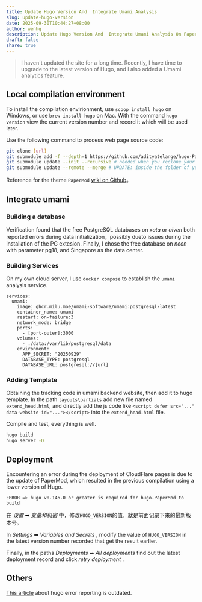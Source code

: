 ```yaml
---
title: Update Hugo Version And  Integrate Umami Analysis
slug: update-hugo-version
date: 2025-09-30T10:44:27+08:00
author: wenhq
description: Update Hugo Version And  Integrate Umami Analysis On PaperMod Theme
draft: false
share: true
---
```

> I haven't updated the site for a long time. Recently, I have time to upgrade to the latest version of Hugo, and I also added a Umami analytics feature.

## Local compilation environment

To install the compilation envirionment, use `scoop install hugo` on Windows, or use  `brew install hugo` on Mac. With the command `hugo version` view the current version number and record it which will be used later.

Use the following command to process web page source code:

```bash
git clone [url]
git submodule add -f --depth=1 https://github.com/adityatelange/hugo-PaperMod.git themes/PaperMod
git submodule update --init --recursive # needed when you reclone your repo (submodules may not get cloned automatically)
git submodule update --remote --merge # UPDATE: inside the folder of your Hugo site
```

Reference for the theme `PaperMod`  [wiki on Github](https://github.com/adityatelange/hugo-PaperMod/wiki/Installation)。

## Integrate umami

### Building a database
Verification found that the free PostgreSQL databases on *xata* or *aiven* both reported errors during data initialization，possibly dueto issues during the installation of the PG extesion. Finally, I chose the free database on *neon* with parameter pg18, and Singapore as the data center.

### Building Services

On my own cloud server, I use `docker compose` to establish the `umami` analysis service.

```docker-compose
services:
  umami:
    image: ghcr.milu.moe/umami-software/umami:postgresql-latest
    container_name: umami
    restart: on-failure:3
    network_mode: bridge
    ports:
      - [port-outer]:3000
    volumes:
      - ./data:/var/lib/postgresql/data
    environment:
      APP_SECRET: "20250929"
      DATABASE_TYPE: postgresql
      DATABASE_URL: postgresql://[url]
```

### Adding Template

Obtaining the tracking code in umami backend website, then add it to hugo  template. In the path `layouts\partials`  add new file named `extend_head.html`, and directly add the js code like `<script defer src="..." data-website-id="..."></script>` into the `extend_head.html` file.

Compile and test, everything is well.
```bash
hugo build
hugo server -D
```

## Deployment

Encountering an error during the deployment of CloudFlare pages is due to the update of PaperMod, which resulted in the previous compilation using a lower version of Hugo.

```text
ERROR => hugo v0.146.0 or greater is required for hugo-PaperMod to build
```

在 *设置*  ➡ *变量和机密* 中，修改`HUGO_VERSION`的值，就是前面记录下来的最新版本号。

In *Settings* ➡ *Variables and Secrets* , modify the value of `HUGO_VERSION` in the latest version number recorded that get the result earlier.

Finally, in the paths *Deployments*  ➡ *All deployments* find out the latest deployment record and click *retry deployment* .


## Others

[This article](https://www.binwh.com/en/2024/02/05/build-blog-site-with-hugo/) about hugo error reporting is outdated.